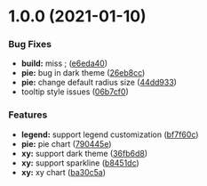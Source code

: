 # 1.0.0 (2021-01-10)


### Bug Fixes

* **build:** miss ; ([e6eda40](https://github.com/bndynet/icharts/commit/e6eda40d075661a55ef5fef41c365b8494be3a2e))
* **pie:** bug in dark theme ([26eb8cc](https://github.com/bndynet/icharts/commit/26eb8cce332fd2ab240198ed04adec6e66fd15a6))
* **pie:** change default radius size ([44dd933](https://github.com/bndynet/icharts/commit/44dd9339a4ad7802e6d01141311ecd32a7f33680))
* tooltip style issues ([06b7cf0](https://github.com/bndynet/icharts/commit/06b7cf0e86eee7555eb679c9e3a142cf44a4441a))


### Features

* **legend:** support legend customization ([bf7f60c](https://github.com/bndynet/icharts/commit/bf7f60cb07bd4d4349a3491c03b357ef629f9885))
* **pie:** pie chart ([790445e](https://github.com/bndynet/icharts/commit/790445e687a584839774efbc986005baf9178888))
* **xy:** support dark theme ([36fb6d8](https://github.com/bndynet/icharts/commit/36fb6d8a0e80a6440077bec37c6ddd010226bb8d))
* **xy:** support sparkline ([b8451dc](https://github.com/bndynet/icharts/commit/b8451dc0d7c263755022e9c137e71b395d5ecde7))
* **xy:** xy chart ([ba30c5a](https://github.com/bndynet/icharts/commit/ba30c5aa24d1089e2011b813b071a21b04ef9fab))
